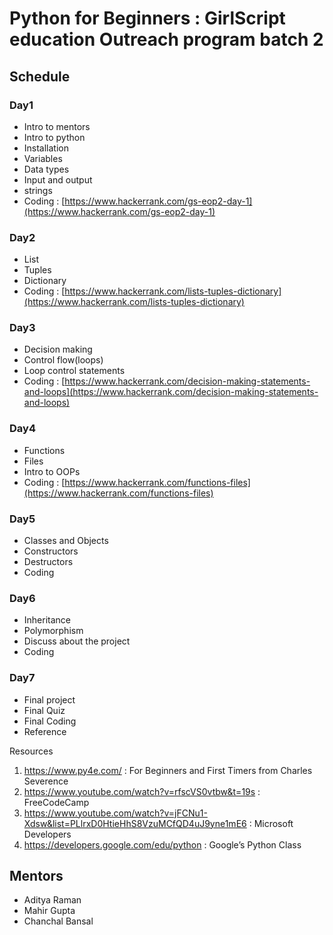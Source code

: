 # Python for Beginners : GirlScript education Outreach program batch 2

## Schedule

### Day1
- Intro to mentors
- Intro to python
- Installation
- Variables
- Data types 
- Input and output
- strings
- Coding : [https://www.hackerrank.com/gs-eop2-day-1](https://www.hackerrank.com/gs-eop2-day-1)

### Day2
- List 
- Tuples 
- Dictionary 
- Coding : [https://www.hackerrank.com/lists-tuples-dictionary](https://www.hackerrank.com/lists-tuples-dictionary)

### Day3
- Decision making
- Control flow(loops)
- Loop control statements
- Coding : [https://www.hackerrank.com/decision-making-statements-and-loops](https://www.hackerrank.com/decision-making-statements-and-loops)

### Day4
- Functions 
- Files 
- Intro to OOPs
- Coding : [https://www.hackerrank.com/functions-files](https://www.hackerrank.com/functions-files)

### Day5
- Classes and Objects
- Constructors
- Destructors
- Coding

### Day6
- Inheritance 
- Polymorphism
- Discuss about the project
- Coding 

### Day7
- Final project 
- Final Quiz 
- Final Coding
- Reference 

Resources
1. https://www.py4e.com/  : For Beginners and First Timers from Charles Severence
2. https://www.youtube.com/watch?v=rfscVS0vtbw&t=19s : FreeCodeCamp
3. https://www.youtube.com/watch?v=jFCNu1-Xdsw&list=PLlrxD0HtieHhS8VzuMCfQD4uJ9yne1mE6 : Microsoft Developers
4. https://developers.google.com/edu/python : Google’s Python Class

## Mentors
- Aditya Raman
- Mahir Gupta
- Chanchal Bansal
